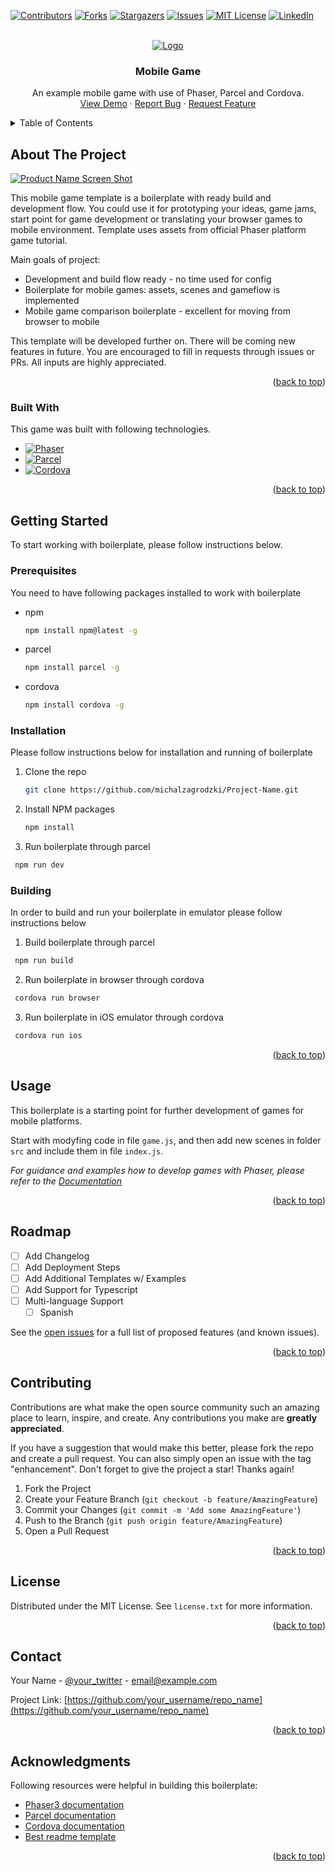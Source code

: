 <a name="readme-top"></a>

[![Contributors][contributors-shield]][contributors-url]
[![Forks][forks-shield]][forks-url]
[![Stargazers][stars-shield]][stars-url]
[![Issues][issues-shield]][issues-url]
[![MIT License][license-shield]][license-url]
[![LinkedIn][linkedin-shield]][linkedin-url]



<!-- PROJECT LOGO -->
<br />
<div align="center">
  <a href="https://user-images.githubusercontent.com/4341982/195147759-9ef71358-6e69-469b-9f0f-4209c46f58a3.jpg">
    <img src="https://user-images.githubusercontent.com/4341982/195147759-9ef71358-6e69-469b-9f0f-4209c46f58a3.jpg" alt="Logo">
  </a>

  <h3 align="center">Mobile Game</h3>

  <p align="center">
    An example mobile game with use of Phaser, Parcel and Cordova.
    <br />
    <a href="https://github.com/michalzagrodzki/phaser3-parcel-cordova-project-template">View Demo</a>
    ·
    <a href="https://github.com/michalzagrodzki/phaser3-parcel-cordova-project-template/issues">Report Bug</a>
    ·
    <a href="https://github.com/michalzagrodzki/phaser3-parcel-cordova-project-template/issues">Request Feature</a>
  </p>
</div>


<!-- TABLE OF CONTENTS -->
<details>
  <summary>Table of Contents</summary>
  <ol>
    <li>
      <a href="#about-the-project">About The Project</a>
      <ul>
        <li><a href="#built-with">Built With</a></li>
      </ul>
    </li>
    <li>
      <a href="#getting-started">Getting Started</a>
      <ul>
        <li><a href="#prerequisites">Prerequisites</a></li>
        <li><a href="#installation">Installation</a></li>
        <li><a href="#building">Building</a></li>
      </ul>
    </li>
    <li><a href="#usage">Usage</a></li>
    <li><a href="#roadmap">Roadmap</a></li>
    <li><a href="#contributing">Contributing</a></li>
    <li><a href="#license">License</a></li>
    <li><a href="#contact">Contact</a></li>
    <li><a href="#acknowledgments">Acknowledgments</a></li>
  </ol>
</details>


<!-- ABOUT THE PROJECT -->
## About The Project

[![Product Name Screen Shot][product-screenshot]](https://user-images.githubusercontent.com/4341982/195149956-d6fa9e17-c320-491a-a4f5-a365665dc961.jpg)

This mobile game template is a boilerplate with ready build and development flow. You could use it for prototyping your ideas, game jams, start point for game development or translating your browser games to mobile environment. Template uses assets from official Phaser platform game tutorial.

Main goals of project:
* Development and build flow ready - no time used for config
* Boilerplate for mobile games: assets, scenes and gameflow is implemented
* Mobile game comparison boilerplate - excellent for moving from browser to mobile

This template will be developed further on. There will be coming new features in future. You are encouraged to fill in requests through issues or PRs. All inputs are highly appreciated.

<p align="right">(<a href="#readme-top">back to top</a>)</p>

### Built With

This game was built with following technologies.

* [![Phaser][Phaser]][Phaser-url]
* [![Parcel][Parcel]][Parcel-url]
* [![Cordova][Cordova]][Cordova-url]

<p align="right">(<a href="#readme-top">back to top</a>)</p>


<!-- GETTING STARTED -->
## Getting Started

To start working with boilerplate, please follow instructions below.

### Prerequisites

You need to have following packages installed to work with boilerplate

* npm
  ```sh
  npm install npm@latest -g
  ```

* parcel
  ```sh
  npm install parcel -g
  ```

* cordova
  ```sh
  npm install cordova -g
  ```

### Installation

Please follow instructions below for installation and running of boilerplate

1. Clone the repo
   ```sh
   git clone https://github.com/michalzagrodzki/Project-Name.git
   ```
2. Install NPM packages
   ```sh
   npm install
   ```
4. Run boilerplate through parcel
  ```sh
   npm run dev
   ```
  
### Building

In order to build and run your boilerplate in emulator please follow instructions below

1. Build boilerplate through parcel
  ```sh
   npm run build
   ```
2. Run boilerplate in browser through cordova
  ```sh
   cordova run browser
   ```
3. Run boilerplate in iOS emulator through cordova
  ```sh
   cordova run ios
   ```

<p align="right">(<a href="#readme-top">back to top</a>)</p>



<!-- USAGE EXAMPLES -->
## Usage

This boilerplate is a starting point for further development of games for mobile platforms.

Start with modyfing code in file ```game.js```, and then add new scenes in folder ```src``` and include them in file ```index.js```.

_For guidance and examples how to develop games with Phaser, please refer to the [Documentation](https://phaser.io)_

<p align="right">(<a href="#readme-top">back to top</a>)</p>



<!-- ROADMAP -->
## Roadmap

- [ ] Add Changelog
- [ ] Add Deployment Steps
- [ ] Add Additional Templates w/ Examples
- [ ] Add Support for Typescript
- [ ] Multi-language Support
    - [ ] Spanish

See the [open issues](https://github.com/michalzagrodzki/phaser3-parcel-cordova-project-template/issues) for a full list of proposed features (and known issues).

<p align="right">(<a href="#readme-top">back to top</a>)</p>



<!-- CONTRIBUTING -->
## Contributing

Contributions are what make the open source community such an amazing place to learn, inspire, and create. Any contributions you make are **greatly appreciated**.

If you have a suggestion that would make this better, please fork the repo and create a pull request. You can also simply open an issue with the tag "enhancement".
Don't forget to give the project a star! Thanks again!

1. Fork the Project
2. Create your Feature Branch (`git checkout -b feature/AmazingFeature`)
3. Commit your Changes (`git commit -m 'Add some AmazingFeature'`)
4. Push to the Branch (`git push origin feature/AmazingFeature`)
5. Open a Pull Request

<p align="right">(<a href="#readme-top">back to top</a>)</p>



<!-- LICENSE -->
## License

Distributed under the MIT License. See `license.txt` for more information.

<p align="right">(<a href="#readme-top">back to top</a>)</p>



<!-- CONTACT -->
## Contact

Your Name - [@your_twitter](https://twitter.com/your_username) - email@example.com

Project Link: [https://github.com/your_username/repo_name](https://github.com/your_username/repo_name)

<p align="right">(<a href="#readme-top">back to top</a>)</p>



<!-- ACKNOWLEDGMENTS -->
## Acknowledgments

Following resources were helpful in building this boilerplate:

* [Phaser3 documentation](https://newdocs.phaser.io/docs/3.55.2)
* [Parcel documentation](https://parceljs.org/docs/)
* [Cordova documentation](https://cordova.apache.org/docs/en/11.x/)
* [Best readme template](https://github.com/othneildrew/Best-README-Template)

<p align="right">(<a href="#readme-top">back to top</a>)</p>



<!-- MARKDOWN LINKS & IMAGES -->
<!-- https://www.markdownguide.org/basic-syntax/#reference-style-links -->
[contributors-shield]: https://img.shields.io/github/contributors/michalzagrodzki/phaser3-parcel-cordova-project-template.svg?style=for-the-badge
[contributors-url]: https://github.com/michalzagrodzki/phaser3-parcel-cordova-project-template/graphs/contributors
[forks-shield]: https://img.shields.io/github/forks/michalzagrodzki/phaser3-parcel-cordova-project-template.svg?style=for-the-badge
[forks-url]: https://github.com/michalzagrodzki/phaser3-parcel-cordova-project-template/network/members
[stars-shield]: https://img.shields.io/github/stars/michalzagrodzki/phaser3-parcel-cordova-project-template.svg?style=for-the-badge
[stars-url]: https://github.com/michalzagrodzki/phaser3-parcel-cordova-project-template/stargazers
[issues-shield]: https://img.shields.io/github/issues/michalzagrodzki/phaser3-parcel-cordova-project-template.svg?style=for-the-badge
[issues-url]: https://github.com/michalzagrodzki/phaser3-parcel-cordova-project-template/issues
[license-shield]: https://img.shields.io/github/license/michalzagrodzki/phaser3-parcel-cordova-project-template.svg?style=for-the-badge
[license-url]: https://github.com/michalzagrodzki/phaser3-parcel-cordova-project-template/blob/master/license.txt
[linkedin-shield]: https://img.shields.io/badge/-LinkedIn-black.svg?style=for-the-badge&logo=linkedin&colorB=555
[linkedin-url]: https://www.linkedin.com/in/michaelzagrodzki/
[product-screenshot]: https://user-images.githubusercontent.com/4341982/195149956-d6fa9e17-c320-491a-a4f5-a365665dc961.jpg
[Phaser]: https://img.shields.io/badge/phaser3-000000?style=for-the-badge&logo=Lapce&logoColor=white
[Phaser-url]: https://phaser.io/
[Parcel]: https://img.shields.io/badge/Parcel-20232A?style=for-the-badge&logo=pkgsrc&logoColor=61DAFB
[Parcel-url]: https://parceljs.org/
[Cordova]: https://img.shields.io/badge/Cordova-35495E?style=for-the-badge&logo=Apache+Cordova&logoColor=4FC08D
[Cordova-url]: https://cordova.apache.org/